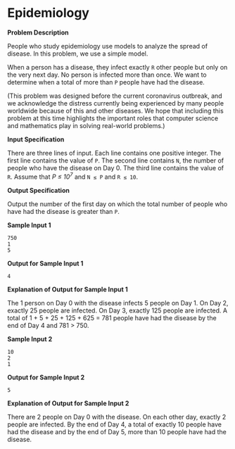 # Epidemiology

**Problem Description**

People who study epidemiology use models to analyze the spread of disease. In this problem, we
use a simple model.

When a person has a disease, they infect exactly `R` other people but only on the very next day. No
person is infected more than once. We want to determine when a total of more than `P` people have
had the disease.

(This problem was designed before the current coronavirus outbreak, and we acknowledge the
distress currently being experienced by many people worldwide because of this and other diseases.
We hope that including this problem at this time highlights the important roles that computer
science and mathematics play in solving real-world problems.)

**Input Specification**

There are three lines of input. Each line contains one positive integer. The first line contains the
value of `P`. The second line contains `N`, the number of people who have the disease on Day 0. The
third line contains the value of `R`. Assume that *P ≤ 10<sup>7</sup>*
and `N ≤ P` and `R ≤ 10`.

**Output Specification**

Output the number of the first day on which the total number of people who have had the disease
is greater than `P`.

**Sample Input 1**
```
750
1
5
```
**Output for Sample Input 1**
```
4
```

**Explanation of Output for Sample Input 1**

The 1 person on Day 0 with the disease infects 5 people on Day 1. On Day 2, exactly 25 people
are infected. On Day 3, exactly 125 people are infected. A total of 1 + 5 + 25 + 125 + 625 = 781
people have had the disease by the end of Day 4 and 781 > 750.

**Sample Input 2**
```
10
2
1
```
**Output for Sample Input 2**
```
5
```

**Explanation of Output for Sample Input 2**

There are 2 people on Day 0 with the disease. On each other day, exactly 2 people are infected. By
the end of Day 4, a total of exactly 10 people have had the disease and by the end of Day 5, more
than 10 people have had the disease.